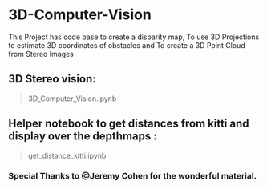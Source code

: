 # 3D-Computer-Vision
This Project has code base to create a disparity map, To use 3D Projections to estimate 3D coordinates of obstacles and  To create a 3D Point Cloud from Stereo Images

## 3D Stereo vision:
> 3D_Computer_Vision.ipynb

## Helper notebook to get distances from kitti and display over the depthmaps :
> get_distance_kitti.ipynb

### Special Thanks to @Jeremy Cohen for the wonderful material.
